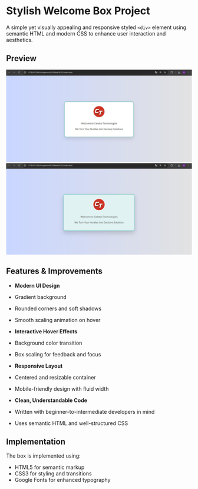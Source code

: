 # Stylish Welcome Box Project

A simple yet visually appealing and responsive styled `<div>` element using semantic HTML and modern CSS to enhance user interaction and aesthetics.

## Preview

![Stylish Welcome Box Preview](./img9.jpg)
![Stylish Welcome Box Preview](./img10.jpg)

## Features & Improvements

-  **Modern UI Design**  
  - Gradient background  
  - Rounded corners and soft shadows  
  - Smooth scaling animation on hover  

-  **Interactive Hover Effects**  
  - Background color transition  
  - Box scaling for feedback and focus  

-  **Responsive Layout**  
  - Centered and resizable container  
  - Mobile-friendly design with fluid width  

-  **Clean, Understandable Code**  
  - Written with beginner-to-intermediate developers in mind  
  - Uses semantic HTML and well-structured CSS  

## Implementation

The box is implemented using:
-  HTML5 for semantic markup
-  CSS3 for styling and transitions
-  Google Fonts for enhanced typography



